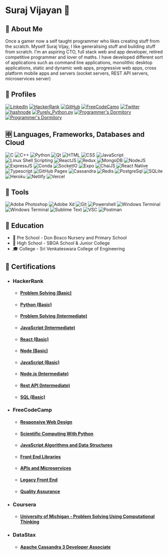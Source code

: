 # Suraj Vijayan 🤵

## 🤷 About Me
Once a gamer now a self taught programmer who likes creating stuff from the scratch. Myself Suraj Vijay, I like generalising stuff and building stuff from scratch. I'm an aspiring CTO, full stack web and app developer, retired competitive programmer and lover of maths. I have developed different sort of applications such as command line applications, monolithic desktop applications, static and dynamic web apps, progressive web apps, cross platform mobile apps and servers (socket servers, REST API servers, microservices server)

## 📒 Profiles
[![LinkedIn](https://img.shields.io/badge/LinkedIn-0077B5?style=for-the-badge&logo=linkedin&logoColor=white)](https://www.linkedin.com/in/suraj-vijay-32b679224) [![HackerRank](https://img.shields.io/badge/-Hackerrank-2EC866?style=for-the-badge&logo=HackerRank&logoColor=white)](https://www.hackerrank.com/surajcpp115)  [![GitHub](https://img.shields.io/badge/GitHub-100000?style=for-the-badge&logo=github&logoColor=white)](https://github.com/its-me-sv)  [![FreeCodeCamo](https://img.shields.io/badge/freecodecamp-27273D?style=for-the-badge&logo=freecodecamp&logoColor=white)](https://www.freecodecamp.org/sura_vijay_115_py)  [![Twitter](https://img.shields.io/badge/Twitter-1DA1F2?style=for-the-badge&logo=twitter&logoColor=white)](https://twitter.com/surajvijay67)  [![hashnode](https://img.shields.io/badge/Hashnode-2962FF?style=for-the-badge&logo=hashnode&logoColor=white)](https://surajvijay.hashnode.dev/)  [![Purely_Python.py ](https://img.shields.io/badge/Instagram-E4405F?style=for-the-badge&logo=instagram&logoColor=white)](https://www.instagram.com/purely_python.py/)  [![Programmer's Dormitory](https://img.shields.io/badge/YouTube-FF0000?style=for-the-badge&logo=youtube&logoColor=white)](https://www.youtube.com/channel/UCjzb3NLEbS_amCj1mhhiu2w)  [![Programmer's Dormitory](https://img.shields.io/badge/YouTube-FF0000?style=for-the-badge&logo=youtube&logoColor=white)](https://www.youtube.com/channel/UCzaYKv9poDcmO9J_Yg1dj5Q)

## 🈸 Languages, Frameworks, Databases and Cloud
![C](https://img.shields.io/badge/C-00599C?style=for-the-badge&logo=c&logoColor=white)  ![C++](https://img.shields.io/badge/C%2B%2B-00599C?style=for-the-badge&logo=c%2B%2B&logoColor=white)  ![Python](https://img.shields.io/badge/Python-FFD43B?style=for-the-badge&logo=python&logoColor=blue)  ![Qt](https://img.shields.io/badge/Qt-41CD52?style=for-the-badge&logo=qt&logoColor=white)  ![HTML](https://img.shields.io/badge/HTML5-E34F26?style=for-the-badge&logo=html5&logoColor=white)  ![CSS](https://img.shields.io/badge/CSS3-1572B6?style=for-the-badge&logo=css3&logoColor=white)  ![JavaScript](https://img.shields.io/badge/JavaScript-323330?style=for-the-badge&logo=javascript&logoColor=F7DF1E)  ![Linux Shell Scripting](https://img.shields.io/badge/Shell_Script-121011?style=for-the-badge&logo=gnu-bash&logoColor=white)
![ReactJS](https://img.shields.io/badge/React-20232A?style=for-the-badge&logo=react&logoColor=61DAFB)  ![Redux](https://img.shields.io/badge/Redux-593D88?style=for-the-badge&logo=redux&logoColor=white) ![MongoDB](https://img.shields.io/badge/MongoDB-4EA94B?style=for-the-badge&logo=mongodb&logoColor=white)  ![NodeJS](https://img.shields.io/badge/Node.js-339933?style=for-the-badge&logo=nodedotjs&logoColor=white)  ![ExpressJS](https://img.shields.io/badge/Express.js-000000?style=for-the-badge&logo=express&logoColor=white)  ![Conda](https://img.shields.io/badge/conda-342B029.svg?&style=for-the-badge&logo=anaconda&logoColor=white)   ![SocketIO](https://img.shields.io/badge/Socket.io-010101?&style=for-the-badge&logo=Socket.io&logoColor=white)  ![Expo](https://img.shields.io/badge/Expo-1B1F23?style=for-the-badge&logo=expo&logoColor=white)
![ChaiJS](https://img.shields.io/badge/chai-A30701?style=for-the-badge&logo=chai&logoColor=white)  ![React Native](https://img.shields.io/badge/React_Native-20232A?style=for-the-badge&logo=react&logoColor=61DAFB) ![Typescript](https://img.shields.io/badge/TypeScript-007ACC?style=for-the-badge&logo=typescript&logoColor=white) ![GitHub Pages](https://img.shields.io/badge/GitHub%20Pages-222222?style=for-the-badge&logo=GitHub%20Pages&logoColor=white) ![Cassandra](https://img.shields.io/badge/Cassandra-1287B1?style=for-the-badge&logo=apache%20cassandra&logoColor=white)  ![Redis](https://img.shields.io/badge/redis-%23DD0031.svg?&style=for-the-badge&logo=redis&logoColor=white)  ![PostgreSql](https://img.shields.io/badge/PostgreSQL-316192?style=for-the-badge&logo=postgresql&logoColor=white)  ![SQLite](	https://img.shields.io/badge/SQLite-07405E?style=for-the-badge&logo=sqlite&logoColor=white)  ![Heroku](https://img.shields.io/badge/Heroku-430098?style=for-the-badge&logo=heroku&logoColor=white)  ![Netlify](https://img.shields.io/badge/Netlify-00C7B7?style=for-the-badge&logo=netlify&logoColor=white)   ![Vercel](https://img.shields.io/badge/Vercel-000000?style=for-the-badge&logo=vercel&logoColor=white)

## 🧰 Tools
![Adobe Photoshop](https://img.shields.io/badge/Adobe%20Photoshop-31A8FF?style=for-the-badge&logo=Adobe%20Photoshop&logoColor=black) ![Adobe Xd](https://img.shields.io/badge/Adobe%20XD-470137?style=for-the-badge&logo=Adobe%20XD&logoColor=#FF61F6)   ![Git](https://img.shields.io/badge/GIT-E44C30?style=for-the-badge&logo=git&logoColor=white)  ![Powershell](https://img.shields.io/badge/powershell-5391FE?style=for-the-badge&logo=powershell&logoColor=white)  ![Windows Terminal](https://img.shields.io/badge/windows%20terminal-4D4D4D?style=for-the-badge&logo=windows%20terminal&logoColor=white)  ![Windows Terminal](https://img.shields.io/badge/Google_chrome-4285F4?style=for-the-badge&logo=Google-chrome&logoColor=white)
![Sublime Text](https://img.shields.io/badge/sublime_text-%23575757.svg?&style=for-the-badge&logo=sublime-text&logoColor=important)  ![VSC](https://img.shields.io/badge/Visual_Studio_Code-0078D4?style=for-the-badge&logo=visual%20studio%20code&logoColor=white) ![Postman](https://img.shields.io/badge/Postman-FF6C37?style=for-the-badge&logo=Postman&logoColor=white)
 
 ## 🏫 Education
 * 🍭 Pre School - Don Bosco Nursery and Primary School
 * 🎒 High School - SBOA School & Junior College
 * 🎓 College - Sri Venkateswara College of Engineering
 
 ## 📜 Certifications
 * ### HackerRank
    * #### [Problem Solving (Basic)](https://www.hackerrank.com/certificates/9ab00c1b70a3)
    * #### [Python (Basic)](https://www.hackerrank.com/certificates/6cc3fe2ce333)
    * #### [Problem Solving (Intermediate)](https://www.hackerrank.com/certificates/b58f2dd9c23a)
    * #### [JavaScript (Intermediate)](https://www.hackerrank.com/certificates/a8df11daf5d3)
    * #### [React (Basic)](https://www.hackerrank.com/certificates/e47e5b043717)
    * #### [Node (Basic)](https://www.hackerrank.com/certificates/992515588fbf)
    * #### [JavaScript (Basic)](https://www.hackerrank.com/certificates/e19e5488dd5f)
    * #### [Node.js (Intermediate)](https://www.hackerrank.com/certificates/de215f896713)
    * #### [Rest API (Intermediate)](https://www.hackerrank.com/certificates/c77f4d2476bd)
    * #### [SQL (Basic)](https://www.hackerrank.com/certificates/cf0e87f41c32)
 * ### FreeCodeCamp
    * #### [Responsive Web Design](https://www.freecodecamp.org/certification/sura_vijay_115_py/responsive-web-design)
    * #### [Scientific Computing With Python](https://www.freecodecamp.org/certification/sura_vijay_115_py/scientific-computing-with-python-v7)
    * #### [JavaScript Algorithms and Data Structures](https://www.freecodecamp.org/certification/sura_vijay_115_py/javascript-algorithms-and-data-structures)
    * #### [Front End Libraries](https://www.freecodecamp.org/certification/sura_vijay_115_py/front-end-libraries)
    * #### [APIs and Microservices](https://www.freecodecamp.org/certification/sura_vijay_115_py/apis-and-microservices)
    * #### [Legacy Front End](https://www.freecodecamp.org/certification/sura_vijay_115_py/legacy-front-end)
    * #### [Quality Assurance](https://www.freecodecamp.org/certification/sura_vijay_115_py/quality-assurance-v7)
 * ###  Coursera
    * #### [University of Michigan - Problem Solving Using Computational Thinking](https://coursera.org/share/035a822fb286a7a6875f7d269746b2f3)
 * ###  DataStax
    * #### [Apache Cassandra 3 Developer Associate](https://certification.mettl.com/datastax/applicant/result/download-certificate?key=CQGo2K0NO6kAOPzSy2ILvw%3D%3D)
